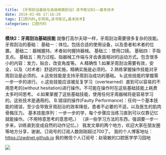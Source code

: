 ```yaml
---
title: 《牙周刮治基础与高级根面刮治》读书笔记02——基本技术
date: 2019-01-06 17:16:29
tags: [口腔内科,牙周病,读书笔记,基本技术]
categories: 口腔内科
---
```

**模块2：牙周刮治基础技能**
就像打高尔夫球一样，牙周刮治需要很多复杂的技能。
牙周刮治的基础：
基础一：体位。包括合适的使用设备，以及患者和术者的位置。
基础二：器械握持。术者如何握持器械。
基础三：使用口镜。
基础四：手指支点。
基础五：用力过程。指器械工作端与牙齿表面相对的运动方式。包含很多小的内容：发力，贴合，改变角度等。
A.精确性
1.如果牙周刮治需要有效，安全，以及（对术者）舒适的实施，精确实施是必须的。
2.熟练掌握操作技能对牙周刮治是必须的。
a.这些技能是支持牙周刮治成功的基础。
b.这些技能的掌握需一步一步的进行。
c.这些技能应该被反复学习（overlearned）直到可以容易的不用思考的(without hesitation)进行操作。不可能在操作时在这些基础技能上耗费太多时间思考。
d.如果掌握了这些基础技能，使用任何牙周器械将是容易学习的。这些技术是通用的。
B.错误的操作(Faulty Performance)：任何一个基本技能的错误，至少会导致牙周刮治的效率降低，患者不必要的不适，以及医生的肌肉骨骼压力。
基本技能序列：一步一步的学，每个步骤应当练习直到可以仅靠记忆就能操作。（不用特意思考的意思吧。）
（讲一些学习方法的东西，强调要一步一步来，训练直到变成自然的动作记忆。）
我发文章的两个地方，欢迎大家在朋友圈等地方分享，谢谢。订阅号的订阅人数刚刚超过700了。
我的个人博客地址：https://zwdnet.github.io
我的微信个人订阅号：赵瑜敏的口腔医学学习园地

![](https://zymblog-1258069789.cos.ap-chengdu.myqcloud.com/other/wx.jpg)
